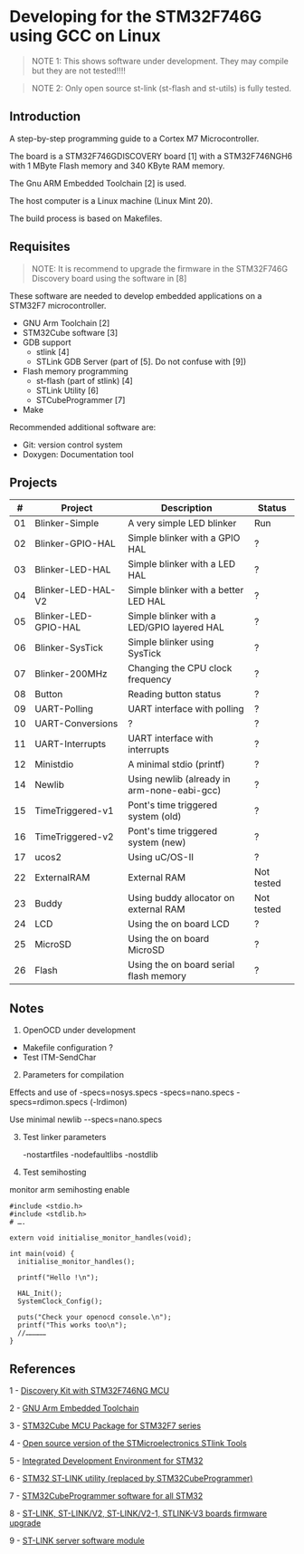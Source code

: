 Developing for the STM32F746G using GCC on Linux
================================================

>NOTE 1: This shows software under development. They may compile but they are not tested!!!!

> NOTE 2: Only open source st-link (st-flash and st-utils) is fully tested.


Introduction
------------

A step-by-step programming guide to a Cortex M7 Microcontroller.

The board is a STM32F746GDISCOVERY board [1]     with a STM32F746NGH6 with 1 MByte Flash memory and 340 KByte RAM memory.

The Gnu ARM Embedded Toolchain [2] is used.

The host computer is a Linux machine (Linux Mint 20).

The build process is based on Makefiles.


Requisites
----------


> NOTE: It is recommend to upgrade the firmware in the STM32F746G Discovery board using the software in [8]


These software are needed to develop embedded applications on a STM32F7 microcontroller.

* GNU Arm Toolchain [2]
* STM32Cube software [3]
* GDB support
    - stlink [4]
    - STLink GDB Server (part of [5]. Do not confuse with [9])
* Flash memory programming
    - st-flash (part of stlink) [4]
    - STLink Utility [6]
    - STCubeProgrammer [7]
* Make

Recommended additional software are:

* Git: version control system
* Doxygen: Documentation tool

Projects
--------

\# |  Project               |  Description                                     | Status
---|------------------------|--------------------------------------------------|-----------------
01 | Blinker-Simple         | A very simple LED blinker                        | Run
02 | Blinker-GPIO-HAL       | Simple blinker with a GPIO HAL                   | ? 
03 | Blinker-LED-HAL        | Simple blinker with a LED HAL                    | ? 
04 | Blinker-LED-HAL-V2     | Simple blinker with a better LED HAL             | ? 
05 | Blinker-LED-GPIO-HAL   | Simple blinker with a LED/GPIO layered HAL       | ? 
06 | Blinker-SysTick        | Simple blinker using SysTick                     | ? 
07 | Blinker-200MHz         | Changing the CPU clock frequency                 | ?
08 | Button                 | Reading button status                            | ?
09 | UART-Polling           | UART interface with polling                      | ?
10 | UART-Conversions       | ?                                                | ?
11 | UART-Interrupts        | UART interface with interrupts                   | ?
12 | Ministdio              | A minimal stdio (printf)                         | ?
14 | Newlib                 | Using newlib (already in arm-none-eabi-gcc)      | ?
15 | TimeTriggered-v1       | Pont's time triggered system (old)               | ? 
16 | TimeTriggered-v2       | Pont's time triggered system (new)               | ?
17 | ucos2                  | Using uC/OS-II                                   | ? 
22 | ExternalRAM            | External RAM                                     | Not tested
23 | Buddy                  | Using buddy allocator on external RAM            | Not tested
24 | LCD                    | Using the on board LCD                           | ?
25 | MicroSD                | Using the on board MicroSD                       | ?
26 | Flash                  | Using the on board serial flash memory           | ?



Notes
-----

1. OpenOCD under development

* Makefile configuration ?
* Test ITM-SendChar

2. Parameters for compilation

Effects and use of -specs=nosys.specs -specs=nano.specs -specs=rdimon.specs (-lrdimon)

Use minimal newlib
    --specs=nano.specs

3. Test linker parameters

    -nostartfiles
    -nodefaultlibs
    -nostdlib

3. Test semihosting

monitor arm semihosting enable


    #include <stdio.h>
    #include <stdlib.h>
    # ….

    extern void initialise_monitor_handles(void);

    int main(void) {
      initialise_monitor_handles();

      printf("Hello !\n");

      HAL_Init();
      SystemClock_Config();

      puts("Check your openocd console.\n");
      printf("This works too\n");
      //……………
    }


References
----------

1 - [Discovery Kit with STM32F746NG MCU](https://www.st.com/en/evaluation-tools/32f746gdiscovery.html)

2 - [GNU Arm Embedded Toolchain](https://developer.arm.com/tools-and-software/open-source-software/developer-tools/gnu-toolchain/gnu-rm)

3 - [STM32Cube MCU Package for STM32F7 series](https://www.st.com/en/embedded-software/stm32cubef7.html)

4 - [Open source version of the STMicroelectronics STlink Tools](https://github.com/stlink-org/stlink)

5 - [Integrated Development Environment for STM32](https://www.st.com/en/development-tools/stm32cubeide.html)

6 - [STM32 ST-LINK utility (replaced by STM32CubeProgrammer)](https://www.st.com/content/st_com/en/products/development-tools/software-development-tools/stm32-software-development-tools/stm32-programmers/stsw-link004.html)

7 - [STM32CubeProgrammer software for all STM32](https://www.st.com/en/development-tools/stm32cubeprog.html)

8 - [ST-LINK, ST-LINK/V2, ST-LINK/V2-1, STLINK-V3 boards firmware upgrade](https://www.st.com/content/st_com/en/products/development-tools/software-development-tools/stm32-software-development-tools/stm32-programmers/stsw-link007.html)

9 - [ST-LINK server software module ](https://www.st.com/content/st_com/en/products/development-tools/software-development-tools/stm32-software-development-tools/stm32-performance-and-debuggers/st-link-server.html)

